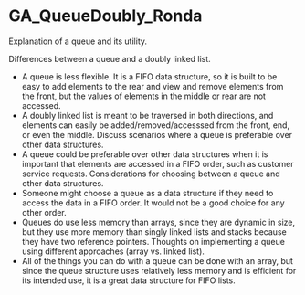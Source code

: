 # GA_QueueDoubly_Ronda

Explanation of a queue and its utility.


Differences between a queue and a doubly linked list.
- A queue is less flexible. It is a FIFO data structure, so it is built to be easy to add elements to the rear and view and remove elements from the front, but the values of elements in the middle or rear are not accessed.
- A doubly linked list is meant to be traversed in both directions, and elements can easily be added/removed/accesssed from the front, end, or even the middle.
Discuss scenarios where a queue is preferable over other data structures.
- A queue could be preferable over other data structures when it is important that elements are accessed in a FIFO order, such as customer service requests.
Considerations for choosing between a queue and other data structures.
- Someone might choose a queue as a data structure if they need to access the data in a FIFO order. It would not be a good choice for any other order.
- Queues do use less memory than arrays, since they are dynamic in size, but they use more memory than singly linked lists and stacks because they have two reference pointers.
Thoughts on implementing a queue using different approaches (array vs. linked list).
- All of the things you can do with a queue can be done with an array, but since the queue structure uses relatively less memory and is efficient for its intended use, it is a great data structure for FIFO lists.